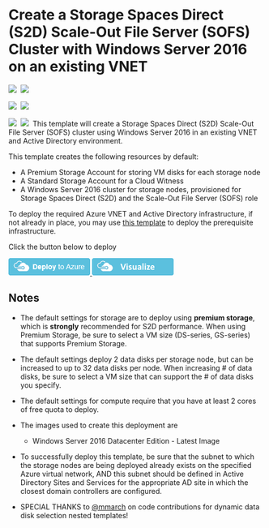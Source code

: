 # Create a Storage Spaces Direct (S2D) Scale-Out File Server (SOFS) Cluster with Windows Server 2016 on an existing VNET

<IMG SRC="https://azurequickstartsservice.blob.core.windows.net/badges/301-storage-spaces-direct-md-zones/PublicLastTestDate.svg" />&nbsp;
<IMG SRC="https://azurequickstartsservice.blob.core.windows.net/badges/301-storage-spaces-direct-md-zones/PublicDeployment.svg" />&nbsp;

<IMG SRC="https://azurequickstartsservice.blob.core.windows.net/badges/301-storage-spaces-direct-md-zones/FairfaxLastTestDate.svg" />&nbsp;
<IMG SRC="https://azurequickstartsservice.blob.core.windows.net/badges/301-storage-spaces-direct-md-zones/FairfaxDeployment.svg" />&nbsp;

<IMG SRC="https://azurequickstartsservice.blob.core.windows.net/badges/301-storage-spaces-direct-md-zones/BestPracticeResult.svg" />&nbsp;
<IMG SRC="https://azurequickstartsservice.blob.core.windows.net/badges/301-storage-spaces-direct-md-zones/CredScanResult.svg" />&nbsp;
This template will create a Storage Spaces Direct (S2D) Scale-Out File Server (SOFS) cluster using Windows Server 2016 in an existing VNET and Active Directory environment.

This template creates the following resources by default:

+	A Premium Storage Account for storing VM disks for each storage node
+   A Standard Storage Account for a Cloud Witness
+	A Windows Server 2016 cluster for storage nodes, provisioned for Storage Spaces Direct (S2D) and the Scale-Out File Server (SOFS) role

To deploy the required Azure VNET and Active Directory infrastructure, if not already in place, you may use <a href="https://github.com/Azure/azure-quickstart-templates/tree/master/active-directory-new-domain-ha-2-dc-zones">this template</a> to deploy the prerequisite infrastructure. 

Click the button below to deploy

<a href="https://portal.azure.com/#create/Microsoft.Template/uri/https%3A%2F%2Fazresiliency.blob.core.windows.net%2F301-storage-spaces-direct-md-zones%2Fazuredeploy.json" target="_blank">
    <img src="https://raw.githubusercontent.com/Azure/azure-quickstart-templates/master/1-CONTRIBUTION-GUIDE/images/deploytoazure.png"/>
</a>
<a href="http://armviz.io/#/?load=https%3A%2F%2Fresiliency.blob.core.windows.net%2F301-storage-spaces-direct-md-zones%2Fazuredeploy.json" target="_blank">
    <img src="https://raw.githubusercontent.com/Azure/azure-quickstart-templates/master/1-CONTRIBUTION-GUIDE/images/visualizebutton.png"/>
</a>

## Notes

+	The default settings for storage are to deploy using **premium storage**, which is **strongly** recommended for S2D performance.  When using Premium Storage, be sure to select a VM size (DS-series, GS-series) that supports Premium Storage.

+   The default settings deploy 2 data disks per storage node, but can be increased to up to 32 data disks per node.  When increasing # of data disks, be sure to select a VM size that can support the # of data disks you specify.

+ 	The default settings for compute require that you have at least 2 cores of free quota to deploy.

+ 	The images used to create this deployment are
	+ 	Windows Server 2016 Datacenter Edition - Latest Image

+	To successfully deploy this template, be sure that the subnet to which the storage nodes are being deployed already exists on the specified Azure virtual network, AND this subnet should be defined in Active Directory Sites and Services for the appropriate AD site in which the closest domain controllers are configured.

+ SPECIAL THANKS to <a href="https://github.com/mmarch">@mmarch</a> on code contributions for dynamic data disk selection nested templates!


